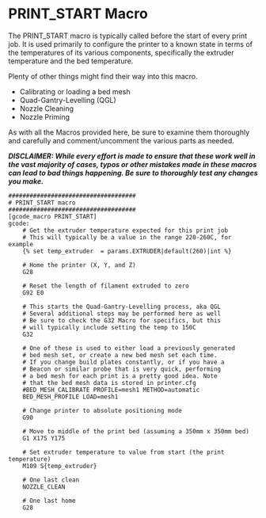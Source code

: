 # PRINT_START Macro

The PRINT_START macro is typically called before the start of every print job. It is used primarily to configure the printer to a known state in terms of the temperatures of its various components, specifically the extruder temperature and the bed temperature.

Plenty of other things might find their way into this macro. 
- Calibrating or loading a bed mesh
- Quad-Gantry-Levelling (QGL)
- Nozzle Cleaning
- Nozzle Priming

As with all the Macros provided here, be sure to examine them thoroughly and carefully and comment/uncomment the various parts as needed. 

***DISCLAIMER: While every effort is made to ensure that these work well in the vast majority of cases, typos or other mistakes made in these macros can lead to bad things happening. Be sure to thoroughly test any changes you make.***

```
####################################
# PRINT_START macro
####################################
[gcode_macro PRINT_START]
gcode:
    # Get the extruder temperature expected for this print job
    # This will typically be a value in the range 220-260C, for example
    {% set temp_extruder  = params.EXTRUDER|default(260)|int %}

    # Home the printer (X, Y, and Z)
    G28

    # Reset the length of filament extruded to zero
    G92 E0      

    # This starts the Quad-Gantry-Levelling process, aka QGL
    # Several additional steps may be performed here as well
    # Be sure to check the G32 Macro for specifics, but this
    # will typically include setting the temp to 150C
    G32       

    # One of these is used to either load a previously generated
    # bed mesh set, or create a new bed mesh set each time.
    # If you change build plates constantly, or if you have a
    # Beacon or similar probe that is very quick, performing
    # a bed mesh for each print is a pretty good idea. Note
    # that the bed mesh data is stored in printer.cfg
    #BED_MESH_CALIBRATE PROFILE=mesh1 METHOD=automatic
    BED_MESH_PROFILE LOAD=mesh1

    # Change printer to absolute positioning mode
    G90

    # Move to middle of the print bed (assuming a 350mm x 350mm bed)
    G1 X175 Y175

    # Set extruder temperature to value from start (the print temperature)
    M109 S{temp_extruder}

    # One last clean 
    NOZZLE_CLEAN

    # One last home
    G28
```
